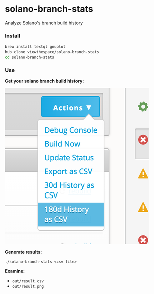 # solano-branch-stats
Analyze Solano's branch build history

### Install

```bash
brew install textql gnuplot
hub clone viewthespace/solano-branch-stats
cd solano-branch-stats
```
### Use

**Get your solano branch build history:**

![Demo](/how-to-get-csv.png?raw=true "How to get solano build history csv")

**Generate results:**
```
./solano-branch-stats <csv file>
```

**Examine:** 
- `out/result.csv`
- `out/result.png`
